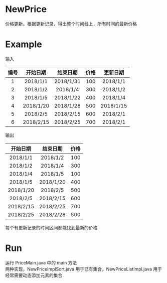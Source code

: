 # NewPrice

价格更新。根据更新记录，得出整个时间线上，所有时间的最新价格  

# Example  

输入  


|编号|   开始日期   |   结束日期   |  价格  |   更新日期   |  
|:----:|:----:|:----:|:----:|:----:| 
| 1 | 2018/1/1 | 2018/1/31 | 100 | 2018/1/1 |  
| 2 | 2018/1/2 | 2018/1/4 | 300 | 2018/1/2 |  
| 3 | 2018/1/5 | 2018/1/22 | 400 | 2018/1/4 |  
| 4 | 2018/1/20 | 2018/1/28 | 500 | 2018/1/15 |  
| 5 | 2018/2/5 | 2018/2/15 | 600 | 2018/2/1 |  
| 6 | 2018/2/15 | 2018/2/25 | 700 | 2018/2/1 |  

输出  

   开始日期   |   结束日期   |   价格   |  
|:----:|:----:|:----:|  
| 2018/1/1 | 2018/1/2 | 100 |  
| 2018/1/2 | 2018/1/4 | 300 |  
| 2018/1/4 | 2018/1/5 | 100 |  
| 2018/1/5 | 2018/1/20 | 400 |  
| 2018/1/20 | 2018/2/5 | 500 |  
| 2018/2/5 | 2018/2/15 | 600 |  
| 2018/2/15 | 2018/2/25 | 700 |  
| 2018/2/25 | 2018/2/28 | 500 |

每个有更新记录的时间区间都能找到最新的价格  

# Run
运行 PriceMain.java 中的 main 方法  
两种实现，NewPriceImplSort.java 用于已有集合，NewPriceListImpl.java 用于经常需要动态添加元素的集合
